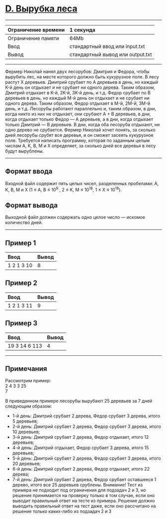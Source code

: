 # [D. Вырубка леса](https://contest.yandex.ru/contest/29188/problems/D/)

---
| Ограничение времени | 1 секунда |
| :--- | :--- |
| Ограничение памяти | 64Mb |
| Ввод | стандартный ввод или input.txt |
| Вывод | стандартный вывод или output.txt |
---
Фермер Николай нанял двух лесорубов: Дмитрия и Федора, чтобы вырубить лес, на месте которого должно быть кукурузное поле. В лесу растут X деревьев.
Дмитрий срубает по A деревьев в день, но каждый K-й день он отдыхает и не срубает ни одного дерева. Таким образом, Дмитрий отдыхает в K-й, 2K-й, 3K-й день, и т.д.
Федор срубает по B деревьев в день, но каждый M-й день он отдыхает и не срубает ни одного дерева. Таким образом, Федор отдыхает в M-й, 2M-й, 3M-й день, и т.д.
Лесорубы работают параллельно и, таким образом, в дни, когда никто из них не отдыхает, они срубают A + B деревьев, в дни, когда отдыхает только Федор — A деревьев, а в дни, когда отдыхает только Дмитрий — B деревьев. В дни, когда оба лесоруба отдыхают, ни одно дерево не срубается.
Фермер Николай хочет понять, за сколько дней лесорубы срубят все деревья, и он сможет засеять кукурузное поле.
Требуется написать программу, которая по заданным целым числам A, K, B, M и X определяет, за сколько дней все деревья в лесу будут вырублены.

---
## Формат ввода
Входной файл содержит пять целых чисел, разделенных пробелами: A, K, B, M и X (1 ≤ A, B ≤ 10<sup>9</sup> , 2 ≤ K, M ≤ 10<sup>18</sup>, 1 ≤ X ≤ 10<sup>18</sup>).

## Формат вывода
Выходной файл должен содержать одно целое число — искомое количество дней.

---
## Пример 1

| Ввод | Вывод |
| :--- | :--- |
| 1 2 1 3 10 | 8 |

## Пример 2

| Ввод | Вывод |
| :--- | :--- |
| 1 2 1 3 11 | 9 |

## Пример 3

| Ввод | Вывод |
| :--- | :--- |
| 19 3 14 6 113 | 4 |

___
## Примечания
Рассмотрим пример:  
2 4 3 3 25  
7

В приведенном примере лесорубы вырубают 25 деревьев за 7 дней следующим образом:
* 1-й день: Дмитрий срубает 2 дерева, Федор срубает 3 дерева, итого 5 деревьев;
* 2-й день: Дмитрий срубает 2 дерева, Федор срубает 3 дерева, итого 10 деревьев;
* 3-й день: Дмитрий срубает 2 дерева, Федор отдыхает, итого 12 деревьев;
* 4-й день: Дмитрий отдыхает, Федор срубает 3 дерева, итого 15 деревьев;
* 5-й день: Дмитрий срубает 2 дерева, Федор срубает 3 дерева, итого 20 деревьев;
* 6-й день: Дмитрий срубает 2 дерева, Федор отдыхает, итого 22 дерева;
* 7-й день: Дмитрий срубает 2 дерева, Федор срубает оставшееся 1 дерево, итого все 25 деревьев срублены.
Внимание! Тест из примера не подходит под ограничения для подзадач 2 и 3, но решение принимается на проверку только в том случае, если оно выводит правильный ответ на тесте из примера. Решение должно выводить правильный ответ на тест даже, если оно рассчитано на решение только каких-либо из подзадач 2 и 3
